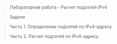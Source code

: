 >Лабораторная работа - Расчет подсетей IPv4

>	Задачи

>Часть 1. Определение подсетей по IPv4-адресу

>Часть 2. Расчет подсетей по IPv4-адресу

